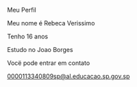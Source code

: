 Meu Perfil

Meu nome é Rebeca Verissimo

Tenho 16 anos

Estudo no Joao Borges



Vocë pode entrar em contato

0000113340809sp@al.educacao.sp.gov.sp
